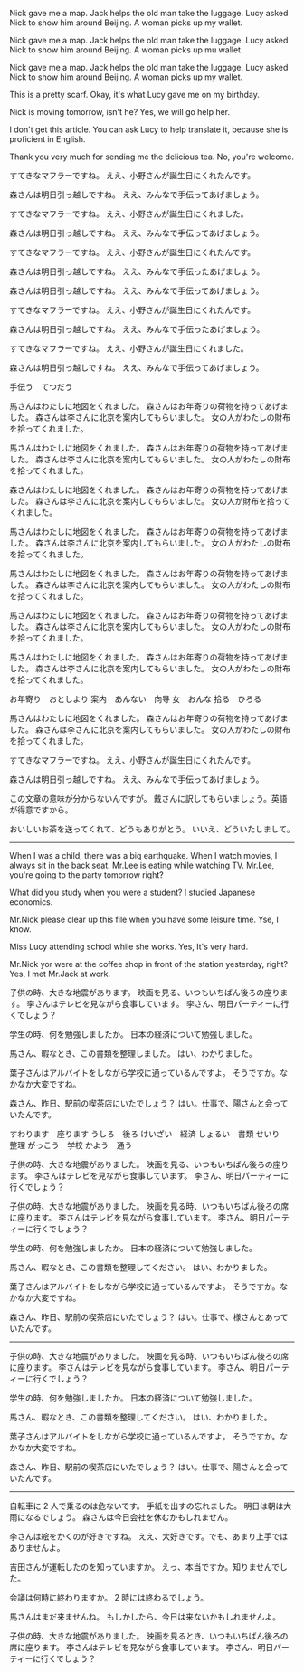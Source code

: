Nick gave me a map.
Jack helps the old man take the luggage.
Lucy asked Nick to show him around Beijing.
A woman picks up my wallet.

Nick gave me a map.
Jack helps the old man take the luggage.
Lucy asked Nick to show him around Beijing.
A woman picks up mu wallet.

Nick gave me a map.
Jack helps the old man take the luggage.
Lucy asked Nick to show him around Beijing.
A woman picks up my wallet.

This is a pretty scarf.
Okay, it's what Lucy gave me on my birthday.

Nick is moving tomorrow, isn't he?
Yes, we will go help her.

I don't get this article.
You can ask Lucy to help translate it, because she is proficient in English.

Thank you very much for sending me the delicious tea.
No, you're welcome.

すてきなマフラーですね。
ええ、小野さんが誕生日にくれたんです。

森さんは明日引っ越しですね。
ええ、みんなで手伝ってあげましょう。

すてきなマフラーですね。
ええ、小野さんが誕生日にくれました。

森さんは明日引っ越しですね。
ええ、みんなで手伝ってあげましょう。

すてきなマフラーですね。
ええ、小野さんが誕生日にくれたんです。

森さんは明日引っ越しですね。
ええ、みんなで手伝ったあげましょう。

森さんは明日引っ越しですね。
ええ、みんなで手伝ってあげましょう。

すてきなマフラーですね。
ええ、小野さんが誕生日にくれたんです。

森さんは明日引っ越しですね。
ええ、みんなで手伝ったあげましょう。

すてきなマフラーですね。
ええ、小野さんが誕生日にくれました。

森さんは明日引っ越しですね。
ええ、みんなで手伝ってあげましょう。

手伝う　てつだう

馬さんはわたしに地図をくれました。
森さんはお年寄りの荷物を持ってあげました。
森さんは李さんに北京を案内してもらいました。
女の人がわたしの財布を拾ってくれました。

馬さんはわたしに地図をくれました。
森さんはお年寄りの荷物を持ってあげました。
森さんは李さんに北京を案内してもらいました。
女の人がわたしの財布を拾ってくれました。

森さんはわたしに地図をくれました。
森さんはお年寄りの荷物を持ってあげました。
森さんは李さんに北京を案内してもらいました。
女の人が財布を拾ってくれました。

馬さんはわたしに地図をくれました。
森さんはお年寄りの荷物を持ってあげました。
森さんは李さんに北京を案内してもらいました。
女の人がわたしの財布を拾ってくれました。

馬さんはわたしに地図をくれました。
森さんはお年寄りの荷物を持ってあげました。
森さんは李さんに北京を案内してもらいました。
女の人がわたしの財布を拾ってくれました。

馬さんはわたしに地図をくれました。
森さんはお年寄りの荷物を持ってあげました。
森さんは李さんに北京を案内してもらいました。
女の人がわたしの財布を拾ってくれました。

馬さんはわたしに地図をくれました。
森さんはお年寄りの荷物を持ってあげました。
森さんは李さんに北京を案内してもらいました。
女の人がわたしの財布を拾ってくれました。

お年寄り　おとしより
案内　あんない　向导
女　おんな
拾る　ひろる

馬さんはわたしに地図をくれました。
森さんはお年寄りの荷物を持ってあげました。
森さんは李さんに北京を案内してもらいました。
女の人がわたしの財布を拾ってくれました。

すてきなマフラーですね。
ええ、小野さんが誕生日にくれたんです。

森さんは明日引っ越しですね。
ええ、みんなで手伝ってあげましょう。

この文章の意味が分からないんですが。
戴さんに訳してもらいましょう。英語が得意ですから。

おいしいお茶を送ってくれて、どうもありがとう。
いいえ、どういたしまして。

---

When I was a child, there was a big earthquake.
When I watch movies, I always sit in the back seat.
Mr.Lee is eating while watching TV.
Mr.Lee, you're going to the party tomorrow right?

What did you study when you were a student?
I studied Japanese economics.

Mr.Nick please clear up this file when you have some leisure time.
Yse, I know.

Miss Lucy attending school while she works.
Yes, It's very hard.

Mr.Nick yor were at the coffee shop in front of the station yesterday, right?
Yes, I met Mr.Jack at work.

子供の時、大きな地震があります。
映画を見る、いつもいちばん後ろの座ります。
李さんはテレビを見ながら食事しています。
李さん、明日パーティーに行くでしょう？

学生の時、何を勉強しましたか。
日本の経済について勉強しました。

馬さん、暇なとき、この書類を整理しました。
はい、わかりました。

葉子さんはアルバイトをしながら学校に通っているんですよ。
そうですか。なかなか大変ですね。

森さん、昨日、駅前の喫茶店にいたでしょう？
はい。仕事で、陽さんと会っていたんです。

すわります　座ります
うしろ　後ろ
けいざい　経済
しょるい　書類
せいり　整理
がっこう　学校
かよう　通う

子供の時、大きな地震がありました。
映画を見る、いつもいちばん後ろの座ります。
李さんはテレビを見ながら食事しています。
李さん、明日パーティーに行くでしょう？

子供の時、大きな地震がありました。
映画を見る時、いつもいちばん後ろの席に座ります。
李さんはテレビを見ながら食事しています。
李さん、明日パーティーに行くでしょう？

学生の時、何を勉強しましたか。
日本の経済について勉強しました。

馬さん、暇なとき、この書類を整理してください。
はい、わかりました。

葉子さんはアルバイトをしながら学校に通っているんですよ。
そうですか。なかなか大変ですね。

森さん、昨日、駅前の喫茶店にいたでしょう？
はい。仕事で、様さんとあっていたんです。

---

子供の時、大きな地震がありました。
映画を見る時、いつもいちばん後ろの席に座ります。
李さんはテレビを見ながら食事しています。
李さん、明日パーティーに行くでしょう？

学生の時、何を勉強しましたか。
日本の経済について勉強しました。

馬さん、暇なとき、この書類を整理してください。
はい、わかりました。

葉子さんはアルバイトをしながら学校に通っているんですよ。
そうですか。なかなか大変ですね。

森さん、昨日、駅前の喫茶店にいたでしょう？
はい。仕事で、陽さんと会っていたんです。

---

自転車に 2 人で乗るのは危ないです。
手紙を出すの忘れました。
明日は朝は大雨になるでしょう。
森さんは今日会社を休むかもしれません。

李さんは絵をかくのが好きですね。
ええ、大好きです。でも、あまり上手ではありませんよ。

吉田さんが運転したのを知っていますか。
えっ、本当ですか。知りませんでした。

会議は何時に終わりますか。
2 時には終わるでしょう。

馬さんはまだ来ませんね。
もしかしたら、今日は来ないかもしれませんよ。

子供の時、大きな地震がありました。
映画を見るとき、いつもいちばん後ろの席に座ります。
李さんはテレビを見ながら食事しています。
李さん、明日パーティーに行くでしょう？
